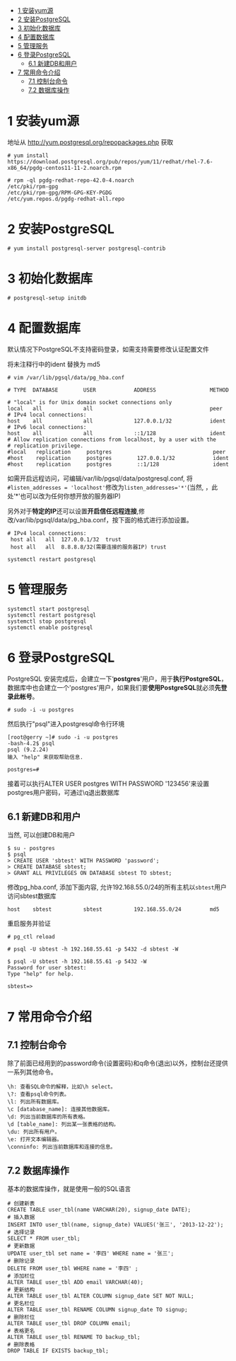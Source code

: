 
<!-- @import "[TOC]" {cmd="toc" depthFrom=1 depthTo=6 orderedList=false} -->

<!-- code_chunk_output -->

- [1 安装yum源](#1-安装yum源)
- [2 安装PostgreSQL](#2-安装postgresql)
- [3 初始化数据库](#3-初始化数据库)
- [4 配置数据库](#4-配置数据库)
- [5 管理服务](#5-管理服务)
- [6 登录PostgreSQL](#6-登录postgresql)
  - [6.1 新建DB和用户](#61-新建db和用户)
- [7 常用命令介绍](#7-常用命令介绍)
  - [7.1 控制台命令](#71-控制台命令)
  - [7.2 数据库操作](#72-数据库操作)

<!-- /code_chunk_output -->

# 1 安装yum源

地址从 http://yum.postgresql.org/repopackages.php 获取

```
# yum install https://download.postgresql.org/pub/repos/yum/11/redhat/rhel-7.6-x86_64/pgdg-centos11-11-2.noarch.rpm

# rpm -ql pgdg-redhat-repo-42.0-4.noarch
/etc/pki/rpm-gpg
/etc/pki/rpm-gpg/RPM-GPG-KEY-PGDG
/etc/yum.repos.d/pgdg-redhat-all.repo
```

# 2 安装PostgreSQL

```
# yum install postgresql-server postgresql-contrib
```

# 3 初始化数据库

```
# postgresql-setup initdb
```

# 4 配置数据库

默认情况下PostgreSQL不支持密码登录，如需支持需要修改认证配置文件

将未注释行中的ident 替换为 md5

```
# vim /var/lib/pgsql/data/pg_hba.conf

# TYPE  DATABASE        USER            ADDRESS                 METHOD

# "local" is for Unix domain socket connections only
local   all             all                                     peer
# IPv4 local connections:
host    all             all             127.0.0.1/32            ident
# IPv6 local connections:
host    all             all             ::1/128                 ident
# Allow replication connections from localhost, by a user with the
# replication privilege.
#local   replication     postgres                                peer
#host    replication     postgres        127.0.0.1/32            ident
#host    replication     postgres        ::1/128                 ident
```

如需开启远程访问，可编辑/var/lib/pgsql/data/postgresql.conf, 将`#listen_addresses = 'localhost'`修改为`listen_addresses='*'`(当然, ，此处‘\*'也可以改为任何你想开放的服务器IP)

另外对于**特定的IP**还可以设置**开启信任远程连接**,修改/var/lib/pgsql/data/pg\_hba.conf，按下面的格式进行添加设置。

```
# IPv4 local connections:
 host all   all  127.0.0.1/32  trust
 host all   all  8.8.8.8/32(需要连接的服务器IP) trust
```

```
systemctl restart postgresql
```

# 5 管理服务

```
systemctl start postgresql
systemctl restart postgresql
systemctl stop postgresql
systemctl enable postgresql
```

# 6 登录PostgreSQL

PostgreSQL 安装完成后，会建立一下‘**postgres**'用户，用于**执行PostgreSQL**，数据库中也会建立一个'postgres'用户，如果我们要**使用PostgreSQL**就必须**先登录此帐号**。

```
# sudo -i -u postgres
```

然后执行"psql"进入postgresql命令行环境

```
[root@gerry ~]# sudo -i -u postgres
-bash-4.2$ psql
psql (9.2.24)
输入 "help" 来获取帮助信息.

postgres=#
```

接着可以执行ALTER USER postgres WITH PASSWORD '123456'来设置postgres用户密码，可通过\q退出数据库

## 6.1 新建DB和用户

当然, 可以创建DB和用户

```
$ su - postgres
$ psql
> CREATE USER 'sbtest' WITH PASSWORD 'password';
> CREATE DATABASE sbtest;
> GRANT ALL PRIVILEGES ON DATABASE sbtest TO sbtest;
```

修改pg\_hba.conf, 添加下面内容, 允许192.168.55.0/24的所有主机以`sbtest`用户访问sbtest数据库

```
host    sbtest          sbtest          192.168.55.0/24         md5
```

重启服务并验证

```
# pg_ctl reload

# psql -U sbtest -h 192.168.55.61 -p 5432 -d sbtest -W

$ psql -U sbtest -h 192.168.55.61 -p 5432 -W
Password for user sbtest:
Type "help" for help.

sbtest=>
```


# 7 常用命令介绍

## 7.1 控制台命令

除了前面已经用到的password命令(设置密码)和q命令(退出)以外，控制台还提供一系列其他命令。

```
\h: 查看SQL命令的解释，比如\h select。
\?: 查看psql命令列表。
\l: 列出所有数据库。
\c [database_name]: 连接其他数据库。
\d: 列出当前数据库的所有表格。
\d [table_name]: 列出某一张表格的结构。
\du: 列出所有用户。
\e: 打开文本编辑器。
\conninfo: 列出当前数据库和连接的信息。
```

## 7.2 数据库操作

基本的数据库操作，就是使用一般的SQL语言

```
# 创建新表 
CREATE TABLE user_tbl(name VARCHAR(20), signup_date DATE);
# 插入数据 
INSERT INTO user_tbl(name, signup_date) VALUES('张三', '2013-12-22');
# 选择记录 
SELECT * FROM user_tbl;
# 更新数据 
UPDATE user_tbl set name = '李四' WHERE name = '张三';
# 删除记录 
DELETE FROM user_tbl WHERE name = '李四' ;
# 添加栏位 
ALTER TABLE user_tbl ADD email VARCHAR(40);
# 更新结构 
ALTER TABLE user_tbl ALTER COLUMN signup_date SET NOT NULL;
# 更名栏位 
ALTER TABLE user_tbl RENAME COLUMN signup_date TO signup;
# 删除栏位 
ALTER TABLE user_tbl DROP COLUMN email;
# 表格更名 
ALTER TABLE user_tbl RENAME TO backup_tbl;
# 删除表格 
DROP TABLE IF EXISTS backup_tbl;
```